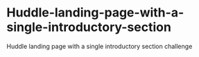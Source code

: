 # Huddle-landing-page-with-a-single-introductory-section
Huddle landing page with a single introductory section challenge
